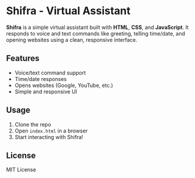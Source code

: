 # Shifra - Virtual Assistant

**Shifra** is a simple virtual assistant built with **HTML**, **CSS**, and **JavaScript**. It responds to voice and text commands like greeting, telling time/date, and opening websites using a clean, responsive interface.

## Features

- Voice/text command support  
- Time/date responses  
- Opens websites (Google, YouTube, etc.)  
- Simple and responsive UI

## Usage

1. Clone the repo  
2. Open `index.html` in a browser  
3. Start interacting with Shifra!

## License

MIT License  
